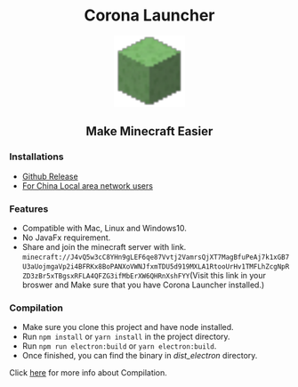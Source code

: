 <h1 align="center"> Corona Launcher </h1>

<div align="center">
    <img src="./build/icons/128x128.png"/>
</div>

<h2 align="center"> Make Minecraft Easier </h2>

### Installations
- [Github Release](https://github.com/bblwbtd/CoronaLauncher/releases)
- [For China Local area network users]()

### Features
- Compatible with Mac, Linux and Windows10.
- No JavaFx requirement.
- Share and join the minecraft server with link. 
`minecraft://J4vQ5w3cC8YHn9gLEF6qe87Vvtj2VamrsQjXT7MagBfuPeAj7k1xGB7U3aUojmgaVp2i4BFRKx8BoPANXoVWNJfxmTDU5d919MXLA1RtooUrHv1TMFLhZcgNpRZD3zBr5xTBgsxRFLA4QFZG3ifMbErXW6QHRnXshFYY`(Visit this link in your broswer and Make sure that you have Corona Launcher installed.)

### Compilation
- Make sure you clone this project and have node installed.
- Run `npm install` or `yarn install` in the project directory.
- Run `npm run electron:build` or `yarn electron:build`.
- Once finished, you can find the binary in *dist_electron* directory.

Click [here](https://nklayman.github.io/vue-cli-plugin-electron-builder/) for more info about Compilation.
